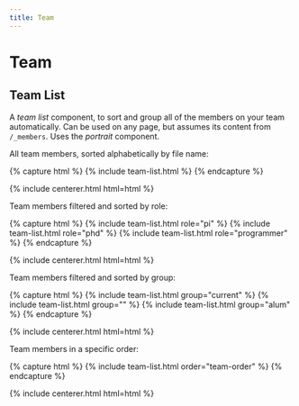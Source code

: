```yaml
---
title: Team
---
```


# <i class="fas fa-users"></i>Team

## Team List

A _team list_ component, to sort and group all of the members on your team automatically.
Can be used on any page, but assumes its content from `/_members`.
Uses the _portrait_ component.

All team members, sorted alphabetically by file name:

{% capture html %}
{% include team-list.html %}
{% endcapture %}

{% include centerer.html html=html %}

Team members filtered and sorted by role:

{% capture html %}
{% include team-list.html role="pi" %}
{% include team-list.html role="phd" %}
{% include team-list.html role="programmer" %}
{% endcapture %}

{% include centerer.html html=html %}

Team members filtered and sorted by group:

{% capture html %}
{% include team-list.html group="current" %}
{% include team-list.html group="" %}
{% include team-list.html group="alum" %}
{% endcapture %}

{% include centerer.html html=html %}

Team members in a specific order:

{% capture html %}
{% include team-list.html order="team-order" %}
{% endcapture %}

{% include centerer.html html=html %}
